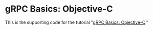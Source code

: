 # gRPC Basics: Objective-C

This is the supporting code for the tutorial "[gRPC Basics: Objective-C](https://grpc.io/docs/languages/objective-c/basics)."

